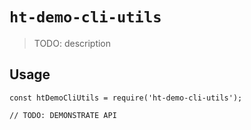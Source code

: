 # `ht-demo-cli-utils`

> TODO: description

## Usage

```
const htDemoCliUtils = require('ht-demo-cli-utils');

// TODO: DEMONSTRATE API
```
